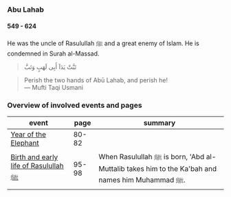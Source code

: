 ### Abu Lahab
#### 549 - 624

He was the uncle of Rasulullah ﷺ and a great enemy of Islam. He is condemned in Surah al-Massad.

>  تَبَّتْ يَدَآ أَبِى لَهَبٍ وَتَبَّ

> Perish the two hands of Abū Lahab, and perish he!  
> — Mufti Taqi Usmani

### Overview of involved events and pages

event | page | summary
-|-|-
[Year of the Elephant](../events/0570_elephant.html) | 80-82 |
[Birth and early life of Rasulullah ﷺ](../events/0570_Birth_to_prophethood.html) | 95-98 | When Rasulullah ﷺ is born, 'Abd al-Muttalib takes him to the Ka'bah and names him Muhammad ﷺ.

